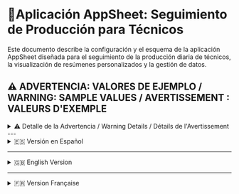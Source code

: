 # 📄Aplicación AppSheet: Seguimiento de Producción para Técnicos

Este documento describe la configuración y el esquema de la aplicación AppSheet diseñada para el seguimiento de la producción diaria de técnicos, la visualización de resúmenes personalizados y la gestión de datos.

## ⚠️ ADVERTENCIA: VALORES DE EJEMPLO / WARNING: SAMPLE VALUES / AVERTISSEMENT : VALEURS D'EXEMPLE

<details>
<summary> ⚠️ Detalle de la Advertencia / Warning Details / Détails de l'Avertissement</summary>

**Español:**
Por favor, tened en cuenta que todos los valores numéricos de producción (ej. REUTI, COMPLETA, AV-POST, REP, BONOS) utilizados en la hoja de cálculo de la plantilla y en los cálculos de esta aplicación son **puramente ficticios y se incluyen únicamente con fines de demostración**. Por lo tanto, los valores calculados como PUNTOS, PB y SALARIO BRUTO también son ficticios y no representan datos reales ni compensaciones económicas verdaderas.

**English:**
Please note that all numerical production values (e.g., REUTI, COMPLETA, AV-POST, REP, BONOS) used in the template spreadsheet and in the calculations within this application are **purely fictitious and included for demonstration purposes only**. Therefore, calculated values such as POINTS, PB, and GROSS SALARY are also fictitious and do not represent real-world data or actual financial compensation.

**Français:**
Veuillez noter que toutes les valeurs numériques de production (par exemple, REUTI, COMPLETA, AV-POST, REP, BONOS) utilisées dans le modèle de feuille de calcul et dans les calculs de cette application sont **purement fictives et incluses uniquement à des fins de démonstration**. Par conséquent, les les valeurs calculées telles que POINTS, PB et SALAIRE BRUT sont également fictives et ne représentent ni des données réelles ni une compensation financière réelle.
</details>
---

<details>
<summary>🇪🇸 Versión en Español</summary>

## 📱 1. Visión General de la Aplicación

La aplicación AppSheet sirve como la interfaz principal para:
* La entrada de datos de producción diarios por parte de los técnicos.
* La visualización personalizada de su rendimiento individual.
* La presentación de un resumen consolidado con cálculos de puntos y salario bruto estimado.
* Garantizar la seguridad y privacidad de los datos, mostrando a cada usuario solo su información relevante.

<details>
<summary> 🔄 2. Fuentes de Datos</summary>

La aplicación se conecta a una única Hoja de Cálculo de Google, que contiene las siguientes pestañas tratadas como tablas en AppSheet:

* **`Datos Centralizados`**: Tabla principal para el registro de datos brutos de producción.
* **`Resumen Calculado`**: Tabla auxiliar utilizada para generar vistas de resumen agregadas y campos calculados a nivel de empleado.
</details>

<details>
<summary>3. Configuración de Tablas</summary>

### 📊 3.1. Tabla: `Datos Centralizados`

* **Propósito:** Almacenar los registros de producción diarios de todos los técnicos.
* **Fuente:** Pestaña `Datos Centralizados` de Google Sheets.
* **Comportamiento de Entrada de Datos:** Configurada para **actualizar** los registros existentes cuando un técnico envía un formulario para una `FECHA` y `Email Empleado` que ya tiene datos. Esto asegura que no se dupliquen las entradas para el mismo día y empleado.
* **Columnas Clave y Tipos (Ejemplo basado en un posible mapeo):**
    * `FECHA` (Columna A): `Number` (o `Date`, si se prefiere una fecha completa) - **Key** (parte de la clave compuesta con `Email Empleado`)
    * `REUTI` (Columna B): `Number`
    * `COMPLETA` (Columna C): `Number`
    * `AV-POST` (Columna D): `Number`
    * `REP` (Columna E): `Number`
    * `BONOS` (Columna F): `Number`
    * `NOTAS` (Columna G): `LongText`
    * `Email Empleado` (Columna H): `Email` - **Key** (parte de la clave compuesta con `FECHA`)
    * *(Opcional) `Timestamp` (Columna I):* `DateTime` (AppSheet gestionado para auditar la última modificación).

### 📊 3.2. Tabla: `Resumen Calculado`

* **Propósito:** Servir como base para mostrar los totales y cálculos agregados por empleado. Contiene una lista única de todos los emails de los empleados.
* **Fuente:** Pestaña `Resumen Calculado` de Google Sheets.
* **Columna Clave y Tipo:**
    * `Email Empleado` (Columna A): `Email` - **Key**

* **Columnas Virtuales (Campos Calculados):** Estas columnas se calculan dinámicamente en AppSheet y proporcionan las métricas de resumen:

    * **`Total REUTI`**
        * **Tipo:** `Number`
        * **Fórmula:**
            ```appsheet
            SUM(SELECT(Datos Centralizados[REUTI], [Email Empleado] = [_THISROW].[Email Empleado]))
            ```

    * **`Total COMPLETA`**
        * **Tipo:** `Number`
        * **Fórmula:**
            ```appsheet
            SUM(SELECT(Datos Centralizados[COMPLETA], [Email Empleado] = [_THISROW].[Email Empleado]))
            ```

    * **`Total AV-POST`**
        * **Tipo:** `Number`
        * **Fórmula:**
            ```appsheet
            SUM(SELECT(Datos Centralizados[AV-POST], [Email Empleado] = [_THISROW].[Email Empleado]))
            ```

    * **`Total REP`**
        * **Tipo:** `Number`
        * **Fórmula:**
            ```appsheet
            SUM(SELECT(Datos Centralizados[REP], [Email Empleado] = [_THISROW].[Email Empleado]))
            ```

    * **`Total BONOS`**
        * **Tipo:** `Number`
        * **Fórmula:**
            ```appsheet
            SUM(SELECT(Datos Centralizados[BONOS], [Email Empleado] = [_THISROW].[Email Empleado]))
            ```

    * **`PUNTOS`**
        * **Tipo:** `Number`
        * **Fórmula:**
            ```appsheet
            ([Total REUTI] * 5) + ([Total COMPLETA] * 5) + ([Total AV-POST] * 5) + ([Total REP] * 5) + ([Total BONOS] * 5)
            ```

    * **`PB`**
        * **Tipo:** `Number`
        * **Fórmula:**
            ```appsheet
            [Total REUTI] + [Total COMPLETA]
            ```

    * **`SALARIO BRUTO`**
        * **Tipo:** `Number`
        * **Fórmula:**
            ```appsheet
            ([Total REUTI] * 5) + ([Total COMPLETA] * 5) + ([Total AV-POST] * 5) + ([Total REP] * 5) + ([Total BONOS] * 5)
            ```

    * **`ADVERTENCIA_TEXTO`**
        * **Tipo:** `LongText`
        * **Fórmula:**
            ```appsheet
            "La información que se muestra es orientativa y no vinculante, puesto que muestra una producción bruta, no tiene en cuenta ni las visitas en garantía, ni repetidas, ni otros conceptos que pueden hacer que varie por lo que no puede considerarse como la producción definitiva, simplemente es orientativa con la finalidad de ayudar a los técnicos a hacer un seguimiento de su trabajo y a una mejor organización"
            ```
</details>

<details>
<summary> 👀 4. Vistas de Usuario (UX Views)</summary>

Las vistas principales de la aplicación incluyen:

* **Vista de Entrada de Producción Diaria:** (Ej. Basada en `Datos Centralizados`, tipo `Form` o `Detail/Deck`) Permite a los técnicos introducir y editar sus registros de producción para cada día.
* **`TOTAL APROXIMADO`:**
    * **Propósito:** Mostrar los totales acumulados de cada métrica, los puntos, el PB y el salario bruto estimado de cada técnico.
    * **Tabla:** `Resumen Calculado`
    * **Tipo de Vista:** Típicamente `Detail` (para que un usuario vea solo su propio resumen) o `Table`/`Deck` (para una vista de administrador).
    * **Elementos Visualizados:** Todas las Columnas Virtuales definidas anteriormente.
</details>

<details>
<summary> 🛠️ 5. Configuración de Seguridad</summary>

La aplicación implementa seguridad a nivel de fila para proteger la privacidad de los datos de cada técnico.

* **Ubicación:** `Security > Row filter condition`
* **Tablas Afectadas:** `Datos Centralizados` y `Resumen Calculado`.
* **Condición de Filtro Aplicada:** Para ambas tablas, la expresión utilizada es:
    ```appsheet
    [Email Empleado] = USEREMAIL()
    ```
    * **Efecto:** Esta condición asegura que cada usuario que inicia sesión en la aplicación solo pueda ver y acceder a las filas de datos donde el email en la columna `[Email Empleado]` coincide con su propio email de inicio de sesión (`USEREMAIL()`). Esto se aplica tanto a sus registros diarios como a sus resúmenes calculados, garantizando la confidencialidad de la información de otros usuarios.
    * *(Opcional para Administradores):* Para permitir que un administrador vea todos los datos, la condición podría extenderse a:
        `[Email Empleado] = USEREMAIL() OR USEREMAIL() = "tu.email.admin@dominio.com"` (o utilizando `USERROLE()` si hay roles definidos).
</details>

</details>

---

<details>
<summary>🇬🇧 English Version</summary>

# AppSheet Application: Technician Production Tracking

This document describes the configuration and schema of the AppSheet application designed for daily technician production tracking, personalized summary visualization, and data management.

## 1. Application Overview

The AppSheet application serves as the main interface for:
* Daily production data entry by technicians.
* Personalized visualization of individual performance.
* Presentation of a consolidated summary with calculated points and estimated gross salary.
* Ensuring data security and privacy by showing each user only their relevant information.

<details>
<summary>2. Data Sources</summary>

The application connects to a single Google Sheet, which contains the following tabs treated as tables in AppSheet:

* **`Datos Centralizados` (Centralized Data)**: Main table for raw production data logging.
* **`Resumen Calculado` (Calculated Summary)**: Auxiliary table used to generate aggregated summary views and calculated fields at the employee level.
</details>

<details>
<summary>3. Table Configurations</summary>

### 3.1. Table: `Datos Centralizados` (Centralized Data)

* **Purpose:** To store daily production records for all technicians.
* **Source:** `Datos Centralizados` tab in Google Sheets.
* **Data Entry Behavior:** Configured to **update** existing records when a technician submits a form for a `FECHA` (Date) and `Email Empleado` (Employee Email) that already has data. This ensures no duplicate entries for the same day and employee.
* **Key Columns and Types (Example based on a possible mapping):**
    * `FECHA` (Column A): `Number` (or `Date`, if a full date is preferred) - **Key** (part of composite key with `Email Empleado`)
    * `REUTI` (Column B): `Number`
    * `COMPLETA` (Column C): `Number`
    * `AV-POST` (Column D): `Number`
    * `REP` (Column E): `Number`
    * `BONOS` (Column F): `Number`
    * `NOTAS` (Column G): `LongText`
    * `Email Empleado` (Column H): `Email` - **Key** (part of composite key with `FECHA`)
    * *(Optional) `Timestamp` (Column I):* `DateTime` (AppSheet managed for auditing last modification).

### 3.2. Table: `Resumen Calculado` (Calculated Summary)

* **Purpose:** To serve as the base for displaying aggregated totals and calculations per employee. Contains a unique list of all employee emails.
* **Source:** `Resumen Calculado` tab in Google Sheets.
* **Key Column and Type:**
    * `Email Empleado` (Column A): `Email` - **Key**

* **Virtual Columns (Calculated Fields):** These columns are dynamically calculated in AppSheet and provide the summary metrics:

    * **`Total REUTI`**
        * **Type:** `Number`
        * **Formula:**
            ```appsheet
            SUM(SELECT(Datos Centralizados[REUTI], [Email Empleado] = [_THISROW].[Email Empleado]))
            ```

    * **`Total COMPLETA`**
        * **Type:** `Number`
        * **Formula:**
            ```appsheet
            SUM(SELECT(Datos Centralizados[COMPLETA], [Email Empleado] = [_THISROW].[Email Empleado]))
            ```

    * **`Total AV-POST`**
        * **Type:** `Number`
        * **Formula:**
            ```appsheet
            SUM(SELECT(Datos Centralizados[AV-POST], [Email Empleado] = [_THISROW].[Email Empleado]))
            ```

    * **`Total REP`**
        * **Type:** `Number`
        * **Formula:**
            ```appsheet
            SUM(SELECT(Datos Centralizados[REP], [Email Empleado] = [_THISROW].[Email Empleado]))
            ```

    * **`Total BONOS`**
        * **Type:** `Number`
        * **Formula:**
            ```appsheet
            SUM(SELECT(Datos Centralizados[BONOS], [Email Empleado] = [_THISROW].[Email Empleado]))
            ```

    * **`POINTS`**
        * **Type:** `Number`
        * **Formula:**
            ```appsheet
            ([Total REUTI] * 5) + ([Total COMPLETA] * 5) + ([Total AV-POST] * 5) + ([Total REP] * 5) + ([Total BONOS] * 5)
            ```

    * **`PB`**
        * **Type:** `Number`
        * **Formula:**
            ```appsheet
            [Total REUTI] + [Total COMPLETA]
            ```

    * **`GROSS SALARY`**
        * **Type:** `Number`
        * **Formula:**
            ```appsheet
            ([Total REUTI] * 5) + ([Total COMPLETA] * 5) + ([Total AV-POST] * 5) + ([Total REP] * 5) + ([Total BONOS] * 5)
            ```

    * **`DISCLAIMER_TEXT`**
        * **Type:** `LongText`
        * **Formula:**
            ```appsheet
            "The information shown is indicative and non-binding, as it represents gross production. It does not account for warranty visits, repeated visits, or other concepts that may cause variations, and therefore cannot be considered as definitive production. It is merely indicative, intended to help technicians track their work and improve organization."
            ```
</details>

<details>
<summary>4. User Views (UX Views)</summary>

The main views of the application include:

* **Daily Production Entry View:** (e.g., Based on `Datos Centralizados`, `Form` or `Detail/Deck` type) Allows technicians to enter and edit their daily production records.
* **`APPROXIMATE TOTAL`:**
    * **Purpose:** To display the accumulated totals for each metric, points, PB, and estimated gross salary for each technician.
    * **Table:** `Resumen Calculado`
    * **View Type:** Typically `Detail` (for a user to see only their own summary) or `Table`/`Deck` (for an administrator's view).
    * **Displayed Elements:** All Virtual Columns defined above.
</details>

<details>
<summary>5. Security Configuration</summary>

The application implements row-level security to protect the privacy of each technician's data.

* **Location:** `Security > Row filter condition`
* **Affected Tables:** `Datos Centralizados` and `Resumen Calculado`.
* **Applied Filter Condition:** For both tables, the expression used is:
    ```appsheet
    [Email Empleado] = USEREMAIL()
    ```
    * **Effect:** This condition ensures that each user logged into the application can only see and access data rows where the email in the `[Email Empleado]` column matches their own login email (`USEREMAIL()`). This applies to both their daily records and calculated summaries, guaranteeing the confidentiality of other users' information.
    * *(Optional for Admins):* To allow an administrator to view all data, the condition could be extended to:
        `[Email Empleado] = USEREMAIL() OR USEREMAIL() = "your.admin.email@domain.com"` (or using `USERROLE()` if roles are defined).
</details>

</details>

---

<details>
<summary>🇫🇷 Version Française</summary>

# Application AppSheet : Suivi de Production des Techniciens

Ce document décrit la configuration et le schéma de l'application AppSheet conçue pour le suivi quotidien de la production des techniciens, la visualisation personnalisée des résumés et la gestion des données.

## 1. Vue d'Ensemble de l'Application

L'application AppSheet sert d'interface principale pour :
* La saisie quotidienne des données de production par les techniciens.
* La visualisation personnalisée de leurs performances individuelles.
* La présentation d'un résumé consolidé avec des calculs de points et un salaire brut estimé.
* Assurer la sécurité et la confidentialité des données en n'affichant à chaque utilisateur que les informations qui le concernent.

<details>
<summary>2. Sources de Données</summary>

L'application se connecte à une unique feuille de calcul Google, qui contient les onglets suivants traités comme des tables dans AppSheet :

* **`Datos Centralizados` (Données Centralisées)** : Table principale pour l'enregistrement des données de production brutes.
* **`Resumen Calculado` (Résumé Calculé)** : Table auxiliaire utilisée pour générer des vues de résumé agrégées et des champs calculés au niveau de l'employé.
</details>

<details>
<summary>3. Configuration des Tables</summary>

### 3.1. Tableau : `Datos Centralizados` (Données Centralisées)

* **Objectif :** Stocker les enregistrements de production quotidiens de tous les techniciens.
* **Source :** Onglet `Datos Centralizados` de Google Sheets.
* **Comportement de Saisie de Données :** Configuré pour **mettre à jour** les enregistrements existants lorsqu'un technicien soumet un formulaire pour une `FECHA` (Date) et un `Email Empleado` (E-mail de l'Employé) qui a déjà des données. Cela garantit l'absence de doublons pour le même jour et le même employé.
* **Colonnes Clés et Types (Exemple basé sur un mappage possible) :**
    * `FECHA` (Colonne A) : `Number` (ou `Date`, si une date complète est préférée) - **Clé** (partie de la clé composite avec `Email Empleado`)
    * `REUTI` (Colonne B) : `Number`
    * `COMPLETA` (Colonne C) : `Number`
    * `AV-POST` (Colonne D) : `Number`
    * `REP` (Colonne E) : `Number`
    * `BONOS` (Colonne F) : `Number`
    * `NOTAS` (Colonne G) : `LongText`
    * `Email Empleado` (Colonne H) : `Email` - **Clé** (partie de la clé composite avec `FECHA`)
    * *(Optionnel) `Timestamp` (Colonne I) :* `DateTime` (géré par AppSheet pour l'audit de la dernière modification).

### 3.2. Tableau : `Resumen Calculado` (Résumé Calculé)

* **Objectif :** Servir de base pour afficher les totaux agrégés et les calculs par employé. Contient une liste unique de tous les e-mails des employés.
* **Source :** Onglet `Resumen Calculado` de Google Sheets.
* **Colonne Clé et Type :**
    * `Email Empleado` (Colonne A) : `Email` - **Clé**

* **Colonnes Virtuelles (Champs Calculés) :** Ces colonnes sont calculées dynamiquement dans AppSheet et fournissent les métriques de résumé :

    * **`Total REUTI`**
        * **Type :** `Number`
        * **Formule :**
            ```appsheet
            SUM(SELECT(Datos Centralizados[REUTI], [Email Empleado] = [_THISROW].[Email Empleado]))
            ```

    * **`Total COMPLETA`**
        * **Type :** `Number`
        * **Formule :**
            ```appsheet
            SUM(SELECT(Datos Centralizados[COMPLETA], [Email Empleado] = [_THISROW].[Email Empleado]))
            ```

    * **`Total AV-POST`**
        * **Type :** `Number`
        * **Formule :**
            ```appsheet
            SUM(SELECT(Datos Centralizados[AV-POST], [Email Empleado] = [_THISROW].[Email Empleado]))
            ```

    * **`Total REP`**
        * **Type :** `Number`
        * **Formule :**
            ```appsheet
            SUM(SELECT(Datos Centralizados[REP], [Email Empleado] = [_THISROW].[Email Empleado]))
            ```

    * **`Total BONOS`**
        * **Type :** `Number`
        * **Formule :**
            ```appsheet
            SUM(SELECT(Datos Centralizados[BONOS], [Email Empleado] = [_THISROW].[Email Empleado]))
            ```

    * **`POINTS`**
        * **Type :** `Number`
        * **Formule :**
            ```appsheet
            ([Total REUTI] * 5) + ([Total COMPLETA] * 5) + ([Total AV-POST] * 5) + ([Total REP] * 5) + ([Total BONOS] * 5)
            ```

    * **`PB`**
        * **Type :** `Number`
        * **Formule :**
            ```appsheet
            [Total REUTI] + [Total COMPLETA]
            ```

    * **`SALAIRE BRUT`**
        * **Type :** `Number`
        * **Formule :**
            ```appsheet
            ([Total REUTI] * 5) + ([Total COMPLETA] * 5) + ([Total AV-POST] * 5) + ([Total REP] * 5) + ([Total BONOS] * 5)
            ```

    * **`TEXTE_AVERTISSEMENT`**
        * **Type :** `LongText`
        * **Formule :**
            ```appsheet
            "Les informations présentées sont indicatives et non contraignantes, car elles représentent une production brute. Elles ne tiennent pas compte des visites sous garantie, des visites répétées ou d'autres concepts pouvant entraîner des variations, et ne peuvent donc pas être considérées comme la production définitive. Elles sont simplement indicatives, destinées à aider les techniciens à suivre leur travail et à améliorer leur organisation."
            ```
</details>

<details>
<summary>4. Vues Utilisateur (UX Views)</summary>

Les vues principales de l'application comprennent :

* **Vue de Saisie de Production Quotidienne :** (Ex. Basée sur `Datos Centralizados`, type `Form` ou `Detail/Deck`) Permet aux techniciens de saisir et de modifier leurs enregistrements de production quotidiens.
* **`TOTAL APPROXIMATIF` :**
    * **Objectif :** Afficher les totaux cumulés pour chaque métrique, les points, le PB et le salaire brut estimé de chaque technicien.
    * **Table :** `Resumen Calculado`
    * **Type de Vue :** Généralement `Detail` (pour qu'un utilisateur ne voie que son propre résumé) ou `Table`/`Deck` (pour une vue administrateur).
    * **Éléments Affichés :** Toutes les colonnes virtuelles définies ci-dessus.
</details>

<details>
<summary>5. Configuration de Sécurité</summary>

L'application met en œuvre une sécurité au niveau des lignes pour protéger la confidentialité des données de chaque technicien.

* **Emplacement :** `Security > Row filter condition`
* **Tables Affectées :** `Datos Centralizados` et `Resumen Calculado`.
* **Condition de Filtre Appliquée :** Pour les deux tables, l'expression utilisée est :
    ```appsheet
    [Email Empleado] = USEREMAIL()
    ```
    * **Effet :** Cette condition garantit que chaque utilisateur connecté à l'application ne peut voir et accéder qu'aux lignes de données où l'e-mail de la colonne `[Email Empleado]` correspond à son propre e-mail de connexion (`USEREMAIL()`). Cela s'applique à la fois à leurs enregistrements quotidiens et à leurs résumés calculés, garantissant la confidentialité des informations des autres utilisateurs.
    * *(Optionnel pour les Administrateurs) :* Pour permettre à un administrateur de voir toutes les données, la condition pourrait être étendue à :
        `[Email Empleado] = USEREMAIL() OR USEREMAIL() = "votre.email.admin@domaine.com"` (ou en utilisant `USERROLE()` si des rôles sont définis).
</details>

</details>
